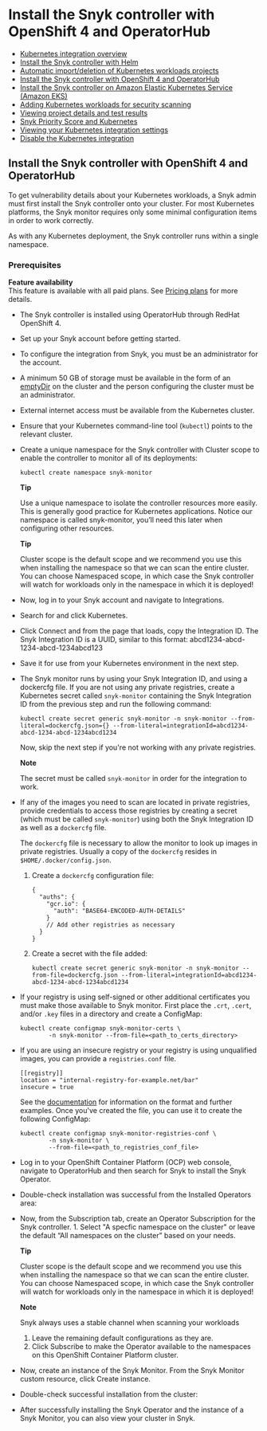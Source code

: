 # Install the Snyk controller with OpenShift 4 and OperatorHub

* [ Kubernetes integration overview](https://github.com/snyk/user-docs/tree/53fce7f51125484bfae446936b09a98076f1d418/hc/en-us/articles/360003916138-Kubernetes-integration-overview/README.md)
* [ Install the Snyk controller with Helm](https://github.com/snyk/user-docs/tree/53fce7f51125484bfae446936b09a98076f1d418/hc/en-us/articles/360003916158-Install-the-Snyk-controller-with-Helm/README.md)
* [ Automatic import/deletion of Kubernetes workloads projects](https://github.com/snyk/user-docs/tree/53fce7f51125484bfae446936b09a98076f1d418/hc/en-us/articles/360020835037-Automatic-import-deletion-of-Kubernetes-workloads-projects/README.md)
* [ Install the Snyk controller with OpenShift 4 and OperatorHub](https://github.com/snyk/user-docs/tree/53fce7f51125484bfae446936b09a98076f1d418/hc/en-us/articles/360006548317-Install-the-Snyk-controller-with-OpenShift-4-and-OperatorHub/README.md)
* [ Install the Snyk controller on Amazon Elastic Kubernetes Service \(Amazon EKS\)](https://github.com/snyk/user-docs/tree/53fce7f51125484bfae446936b09a98076f1d418/hc/en-us/articles/360011128137-Install-the-Snyk-controller-on-Amazon-Elastic-Kubernetes-Service-Amazon-EKS-/README.md)
* [ Adding Kubernetes workloads for security scanning](https://github.com/snyk/user-docs/tree/53fce7f51125484bfae446936b09a98076f1d418/hc/en-us/articles/360003947117-Adding-Kubernetes-workloads-for-security-scanning/README.md)
* [ Viewing project details and test results](https://github.com/snyk/user-docs/tree/53fce7f51125484bfae446936b09a98076f1d418/hc/en-us/articles/360003916178-Viewing-project-details-and-test-results/README.md)
* [ Snyk Priority Score and Kubernetes](https://github.com/snyk/user-docs/tree/53fce7f51125484bfae446936b09a98076f1d418/hc/en-us/articles/360010906897-Snyk-Priority-Score-and-Kubernetes/README.md)
* [ Viewing your Kubernetes integration settings](https://github.com/snyk/user-docs/tree/53fce7f51125484bfae446936b09a98076f1d418/hc/en-us/articles/360006368657-Viewing-your-Kubernetes-integration-settings/README.md)
* [ Disable the Kubernetes integration](https://github.com/snyk/user-docs/tree/53fce7f51125484bfae446936b09a98076f1d418/hc/en-us/articles/360003947137-Disable-the-Kubernetes-integration/README.md)

## Install the Snyk controller with OpenShift 4 and OperatorHub

To get vulnerability details about your Kubernetes workloads, a Snyk admin must first install the Snyk controller onto your cluster. For most Kubernetes platforms, the Snyk monitor requires only some minimal configuration items in order to work correctly.

As with any Kubernetes deployment, the Snyk controller runs within a single namespace.

### Prerequisites

**Feature availability**  
This feature is available with all paid plans. See [Pricing plans](https://snyk.io/plans/) for more details.

* The Snyk controller is installed using OperatorHub through RedHat OpenShift 4.
* Set up your Snyk account before getting started.
* To configure the integration from Snyk, you must be an administrator for the account.
* A minimum 50 GB of storage must be available in the form of an [emptyDir](https://kubernetes.io/docs/concepts/storage/volumes/#emptydir) on the cluster and the person configuring the cluster must be an administrator.
* External internet access must be available from the Kubernetes cluster.
* Ensure that your Kubernetes command-line tool \(`kubectl`\) points to the relevant cluster.
* Create a unique namespace for the Snyk controller with Cluster scope to enable the controller to monitor all of its deployments:

  ```text
  kubectl create namespace snyk-monitor
  ```

  **Tip**

  Use a unique namespace to isolate the controller resources more easily. This is generally good practice for Kubernetes applications. Notice our namespace is called snyk-monitor, you’ll need this later when configuring other resources.

  **Tip**

  Cluster scope is the default scope and we recommend you use this when installing the namespace so that we can scan the entire cluster. You can choose Namespaced scope, in which case the Snyk controller will watch for workloads only in the namespace in which it is deployed!

* Now, log in to your Snyk account and navigate to Integrations.
* Search for and click Kubernetes.
* Click Connect and from the page that loads, copy the Integration ID. The Snyk Integration ID is a UUID, similar to this format: abcd1234-abcd-1234-abcd-1234abcd123
* Save it for use from your Kubernetes environment in the next step.
* The Snyk monitor runs by using your Snyk Integration ID, and using a dockercfg file. If you are not using any private registries, create a Kubernetes secret called `snyk-monitor` containing the Snyk Integration ID from the previous step and run the following command:

  ```text
  kubectl create secret generic snyk-monitor -n snyk-monitor --from-literal=dockercfg.json={} --from-literal=integrationId=abcd1234-abcd-1234-abcd-1234abcd1234
  ```

  Now, skip the next step if you're not working with any private registries.

  **Note**

  The secret must be called `snyk-monitor` in order for the integration to work.

* If any of the images you need to scan are located in private registries, provide credentials to access those registries by creating a secret \(which must be called `snyk-monitor`\) using both the Snyk Integration ID as well as a `dockercfg` file.

  The `dockercfg` file is necessary to allow the monitor to look up images in private registries. Usually a copy of the `dockercfg` resides in `$HOME/.docker/config.json`.

  1. Create a `dockercfg` configuration file:

     ```text
     {
       "auths": {
         "gcr.io": {
           "auth": "BASE64-ENCODED-AUTH-DETAILS"
         }
         // Add other registries as necessary
       }
     }
     ```

  2. Create a secret with the file added:

     ```text
     kubectl create secret generic snyk-monitor -n snyk-monitor --from-file=dockercfg.json --from-literal=integrationId=abcd1234-abcd-1234-abcd-1234abcd1234
     ```

* If your registry is using self-signed or other additional certificates you must make those available to Snyk monitor. First place the `.crt`, `.cert`, and/or `.key` files in a directory and create a ConfigMap:

  ```text
  kubectl create configmap snyk-monitor-certs \
          -n snyk-monitor --from-file=<path_to_certs_directory>
  ```

* If you are using an insecure registry or your registry is using unqualified images, you can provide a `registries.conf` file.

  ```text
  [[registry]]
  location = "internal-registry-for-example.net/bar"
  insecure = true
  ```

  See the [documentation](https://github.com/containers/image/blob/master/docs/containers-registries.conf.5.md) for information on the format and further examples. Once you've created the file, you can use it to create the following ConfigMap:

  ```text
  kubectl create configmap snyk-monitor-registries-conf \
          -n snyk-monitor \
          --from-file=<path_to_registries_conf_file>
  ```

* Log in to your OpenShift Container Platform \(OCP\) web console, navigate to OperatorHub and then search for Snyk to install the Snyk Operator.
* Double-check installation was successful from the Installed Operators area:
* Now, from the Subscription tab, create an Operator Subscription for the Snyk controller. 1. Select "A specfic namespace on the cluster" or leave the default “All namespaces on the cluster” based on your needs.

  **Tip**

  Cluster scope is the default scope and we recommend you use this when installing the namespace so that we can scan the entire cluster. You can choose Namespaced scope, in which case the Snyk controller will watch for workloads only in the namespace in which it is deployed!

  **Note**

  Snyk always uses a stable channel when scanning your workloads

  1. Leave the remaining default configurations as they are.
  2. Click Subscribe to make the Operator available to the namespaces on this OpenShift Container Platform cluster.

* Now, create an instance of the Snyk Monitor. From the Snyk Monitor custom resource, click Create instance.
* Double-check successful installation from the cluster:
* After successfully installing the Snyk Operator and the instance of a Snyk Monitor, you can also view your cluster in Snyk.

